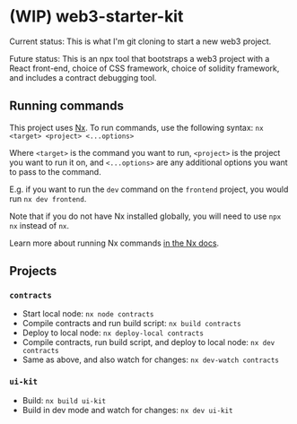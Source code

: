 # (WIP) web3-starter-kit

Current status: This is what I'm git cloning to start a new web3 project.

Future status: This is an npx tool that bootstraps a web3 project with a React front-end, choice of CSS framework, choice of solidity framework, and includes a contract debugging tool.

## Running commands

This project uses [Nx](https://nx.dev). To run commands, use the following syntax: `nx <target> <project> <...options>`

Where `<target>` is the command you want to run, `<project>` is the project you want to run it on, and `<...options>` are any additional options you want to pass to the command.

E.g. if you want to run the `dev` command on the `frontend` project, you would run `nx dev frontend`.

Note that if you do not have Nx installed globally, you will need to use `npx nx` instead of `nx`.

Learn more about running Nx commands [in the Nx docs](https://nx.dev/core-features/run-tasks).

## Projects

### `contracts`

- Start local node: `nx node contracts`
- Compile contracts and run build script: `nx build contracts`
- Deploy to local node: `nx deploy-local contracts`
- Compile contracts, run build script, and deploy to local node: `nx dev contracts`
- Same as above, and also watch for changes: `nx dev-watch contracts`

### `ui-kit`

- Build: `nx build ui-kit`
- Build in dev mode and watch for changes: `nx dev ui-kit`